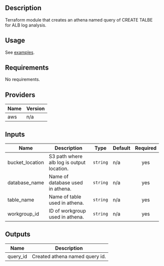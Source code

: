 ## Description

Terraform module that creates an athena named query of CREATE TALBE for ALB log analysis.

## Usage  
See [examples](./examples "directory").

## Requirements

No requirements.

## Providers

| Name | Version |
|------|---------|
| aws | n/a |

## Inputs

| Name | Description | Type | Default | Required |
|------|-------------|------|---------|:--------:|
| bucket\_location | S3 path where alb log is output location. | `string` | n/a | yes |
| database\_name | Name of database used in athena. | `string` | n/a | yes |
| table\_name | Name of table used in athena. | `string` | n/a | yes |
| workgroup\_id | ID of workgroup used in athena. | `string` | n/a | yes |

## Outputs

| Name | Description |
|------|-------------|
| query\_id | Created athena named query id. |

